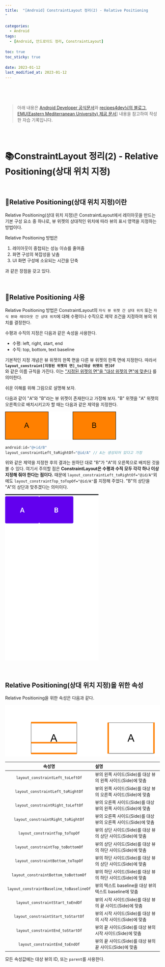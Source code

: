 ```yaml
---
title:  "[Android] ConstraintLayout 정리(2) - Relative Positioning
"

categories:
  - Android
tags:
  - [Android, 안드로이드 정리, ConstraintLayout]

toc: true
toc_sticky: true
 
date: 2023-01-12
last_modified_at: 2023-01-12
---
```


<br>
<br>
<br>

> 아래 내용은 [Android Developer 공식문서](https://developer.android.com/training/constraint-layout?hl=ko)와 [recipes4dev님의 블로그](https://recipes4dev.tistory.com/158), [EMU(Eastern Mediterranean University) 제공 문서](https://staff.emu.edu.tr/mobinabeheshti/Documents/courses/ITEC399/lecture%205%20-%20399.pdf)] 내용을 참고하여 작성한 자습 기록입니다.

<br>
<br>

# 📚ConstraintLayout 정리(2) - Relative Positioning(상대 위치 지정)

<br>

## 📔Relative Positioning(상대 위치 지정)이란

Relative Positioning(상대 위치 지정)은 ConstraintLayout에서 레이아웃을 만드는 기본 구성 요소 중 하나로, 뷰 위젯의 상대적인 위치에 따라 뷰의 표시 영역을 지정하는 방법이다. 

Relative Positioning 방법은
1. 레이아웃이 중첩되는 성능 이슈를 줄여줌
2. 화면 구성의 복잡성을 낮춤
3. UI 화면 구성에 소요되는 시간을 단축

과 같은 장점을 갖고 있다.

<br>

## 📔Relative Positioning 사용
Relative Positioning 방법은 ConstraintLayout의 `자식 뷰 위젯 간 상대 위치` 또는 `자식 뷰와 레이아웃 간 상대 위치`에 대해 수평이나 수직으로 제약 조건을 지정하여 뷰의 위치를 결정한다.

수평과 수직의 지정은 다음과 같은 속성을 사용한다.
* 수평: left, right, start, end
* 수직: top, bottom, text baseline

기본적인 지정 개념은 뷰 위젯의 한쪽 면을 다른 뷰 위젯의 한쪽 면에 지정한다. 따라서 <br>
**`layout_constraint[지정된 위젯의 면]_to[대상 위젯의 면]Of`**
<br>
와 같은 이름 규칙을 가진다. 이는 <u>"지정된 위젯의 면"을 "대상 위젯의 면"에 맞춘다</u> 를 의미한다.

쉬운 이해를 위해 그림으로 설명해 보자.

다음과 같이 "A"와 "B"라는 뷰 위젯이 존재한다고 가정해 보자. "B" 위젯을 "A" 위젯의 오른쪽으로 배치시키고자 할 때는 다음과 같은 제약을 지정한다.


![relative-positioning1](/assets/images/android/constraintlayout/relative_positioning1.png)

```kotlin
android:id="@+id/B"
layout_constraintLeft_toRightOf="@id/A" // A는 생성되어 있다고 가정
```

위와 같은 제약을 지정한 후의 결과는 원하던 대로 "B"가 "A"의 오른쪽으로 배치된 것을 볼 수 있다. 여기서 주의할 점은 **ConstraintLayout은 수평과 수직 모두 각각 하나 이상 지정해 줘야 한다는 점이다.** 때문에 `layout_constraintLeft_toRightOf="@id/A"`외에도 `layout_constraintTop_toTopOf="@id/A"`를 지정해 주었다. "B"의 상단을 "A"의 상단과 맞추겠다는 의미이다.

![relative-positioning1](/assets/images/android/constraintlayout/relative_positioning2.png)

<br>

## Relative Positioning(상대 위치 지정)을 위한 속성

Relative Positioning을 위한 속성은 다음과 같다.

![relative-positioning](/assets/images/android/constraintlayout/relative_positioning3.png)

|**속성명**|설명|
|:---:|:---|
|`layout_constraintLeft_toLeftOf`|뷰의 왼쪽 사이드(Side)를 대상 뷰의 왼쪽 사이드(Side)에 맞춤|
|`layout_constraintLeft_toRightOf`|뷰의 왼쪽 사이드(Side)를 대상 뷰의 오른쪽 사이드(Side)에 맞춤|
|`layout_constraintRight_toLeftOf`|뷰의 오른쪽 사이드(Side)를 대상 뷰의 왼쪽 사이드(Side)에 맞춤|
|`layout_constraintRight_toRightOf`|뷰의 오른쪽 사이드(Side)를 대상 뷰의 오른쪽 사이드(Side)에 맞춤|
|`layout_constraintTop_toTopOf`|뷰의 상단 사이드(Side)를 대상 뷰의 상단 사이드(Side)에 맞춤|
|`layout_constraintTop_toBottomOf`|뷰의 상단 사이드(Side)를 대상 뷰의 하단 사이드(Side)에 맞춤|
|`layout_constraintBottom_toTopOf`|뷰의 하단 사이드(Side)를 대상 뷰의 상단 사이드(Side)에 맞춤|
|`layout_constraintBottom_toBottomOf`|뷰의 하단 사이드(Side)를 대상 뷰의 하단 사이드(Side)에 맞춤|
|`layout_constraintBaseline_toBaselineOf`|뷰의 텍스트 baseline을 대상 뷰의 텍스트 baseline에 맞춤|
|`layout_constraintStart_toEndOf`|뷰의 시작 사이드(Side)를 대상 뷰의 끝 사이드(Side)에 맞춤|
|`layout_constraintStart_toStartOf`|뷰의 시작 사이드(Side)를 대상 뷰의 시작 사이드(Side)에 맞춤|
|`layout_constraintEnd_toStartOf`|뷰의 끝 사이드(Side)를 대상 뷰의 시작 사이드(Side)에 맞춤|
|`layout_constraintEnd_toEndOf`|뷰의 끝 사이드(Side)를 대상 뷰의 끝 사이드(Side)에 맞춤|

모든 속성값에는 대상 뷰의 ID, 또는 `parent`를 사용한다.